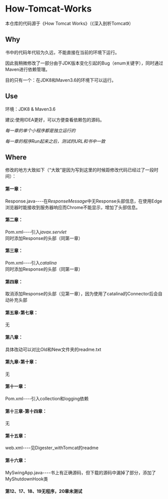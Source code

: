 # How-Tomcat-Works

本仓库的代码源于《How Tomcat Works》（《深入剖析Tomcat》）

## Why
书中的代码年代较为久远，不能直接在当前的环境下运行。  

因此我稍微修改了一部分由于JDK版本变化引起的Bug（enum关键字），同时通过Maven进行依赖管理。  

目的只有一个：在JDK8和Maven3.6的环境下可以运行。

## Use
环境：JDK8 & Maven3.6  

建议:使用IDEA更好，可以方便查看依赖包的源码。  

*每一章的单个小程序都是独立运行的*  

*每一章的程序Run起来之后，测试的URL和书中一致*

## Where
修改的地方大致如下（“大致”是因为写到这里的时候距修改代码已经过了一段时间）：  
#### 第一章：
Response.java----在*ResponseMessage*中无Response头部信息，在使用Edge浏览器时能接收到服务器响应而Chrome不能显示，增加了头部信息。
#### 第二章：
Pom.xml----引入*javax.servlet*  
同时添加Response的头部（同第一章）
#### 第三章：
Pom.xml----引入*catalina*  
同时添加Response的头部（同第一章）
#### 第四章：
取消添加Response的头部（见第一章），因为使用了catalina的Connector后会自动补充头部
#### 第五章-第七章：
无
#### 第八章：
具体改动可以对比Old和New文件夹的readme.txt
#### 第九章-第十章：
无
#### 第十一章：  
Pom.xml----引入collection和logging依赖
#### 第十三章-第十四章：
无
#### 第十五章：
web.xml----见Digester_withTomcat的readme
#### 第十六章：
MySwingApp.java----书上有正确源码，但下载的源码中漏掉了部分，添加了MyShutdownHook类
#### 第12、17、18、19无程序，20章未测试

